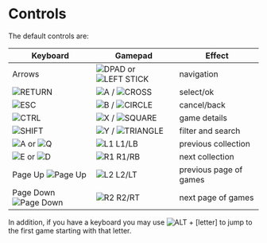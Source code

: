 # Controls

The default controls are:

Keyboard | Gamepad | Effect
---------|---------|--------
Arrows | <img class="joybtn x25" src="../../img/Dpad.png" title="DPAD"> or <img class="joybtn x25" src="../../img/Left_Stick.png" title="LEFT STICK"> | navigation
<img class="joybtn x3" src="../../img/Enter.png" title="RETURN"> | <img class="joybtn x25" src="../../img/A.png" title="A"> / <img class="joybtn x25" src="../../img/Cross.png" title="CROSS"> | select/ok
<img class="joybtn x3" src="../../img/Esc.png" title="ESC"> | <img class="joybtn x25" src="../../img/B.png" title="B"> / <img class="joybtn x25" src="../../img/Circle.png" title="CIRCLE"> | cancel/back
<img class="joybtn x3" src="../../img/Ctrl.png" title="CTRL"> | <img class="joybtn x25" src="../../img/X.png" title="X"> / <img class="joybtn x25" src="../../img/Square.png" title="SQUARE"> | game details
<img class="joybtn x3" src="../../img/Shift.png" title="SHIFT"> | <img class="joybtn x25" src="../../img/Y.png" title="Y"> / <img class="joybtn x25" src="../../img/Triangle.png" title="TRIANGLE"> | filter and search
<img class="joybtn x25" src="../../img/Keyboard_White_A.png" title="A"> or <img class="joybtn x25" src="../../img/Keyboard_White_Q.png" title="Q"> | <img class="joybtn x25" src="../../img/L1.png" title="L1"> L1/LB | previous collection
<img class="joybtn x25" src="../../img/Keyboard_White_E.png" title="E"> or <img class="joybtn x25" src="../../img/Keyboard_White_D.png" title="D"> | <img class="joybtn x25" src="../../img/R1.png" title="R1"> R1/RB | next collection
Page Up <img class="joybtn x25" src="../../img/Keyboard_White_Page_Up.png" title="Page Up"> | <img class="joybtn x25" src="../../img/L2.png" title="L2"> L2/LT | previous page of games
Page Down <img class="joybtn x25" src="../../img/Keyboard_White_Page_Down.png" title="Page Down"> | <img class="joybtn x25" src="../../img/R2.png" title="R2"> R2/RT | next page of games

In addition, if you have a keyboard you may use <img class="joybtn x25" src="../../img/Keyboard_Alt.png" title="ALT"> + [letter] to jump to the first game starting with that letter.
